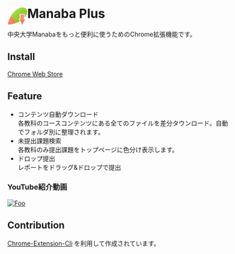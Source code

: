 # <img src="./public/icons/manabaPlusIcon_128.png" width="45" align="left"> Manaba Plus
中央大学Manabaをもっと便利に使うためのChrome拡張機能です。

##  Install
[Chrome Web Store](https://chrome.google.com/webstore/detail/manaba-downloader/aeidkdokanbhoefbgaadaicdmggdeegf?hl=ja)

## Feature
* コンテンツ自動ダウンロード  
各教科のコースコンテンツにある全てのファイルを差分タウンロード。自動でフォルダ別に整理されます。
* 未提出課題検索  
各教科のみ提出課題をトップページに色分け表示します。
* ドロップ提出  
レポートをドラッグ&ドロップで提出

### YouTube紹介動画
<a href="http://img.youtube.com/vi/BmCXfWZzhks/mqdefault.jpg" rel="some text">![Foo](https://img.youtube.com/vi/BmCXfWZzhks/0.jpg)</a>

## Contribution
[Chrome-Extension-Cli](https://github.com/dutiyesh/chrome-extension-cli) を利用して作成されています。